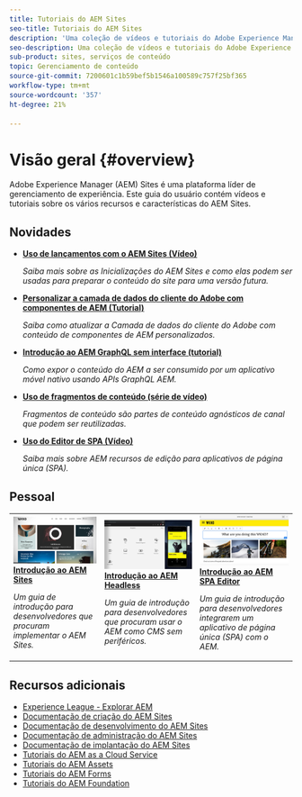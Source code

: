 ```yaml
---
title: Tutoriais do AEM Sites
seo-title: Tutoriais do AEM Sites
description: 'Uma coleção de vídeos e tutoriais do Adobe Experience Manager Sites. '
seo-description: Uma coleção de vídeos e tutoriais do Adobe Experience Manager Sites
sub-product: sites, serviços de conteúdo
topic: Gerenciamento de conteúdo
source-git-commit: 7200601c1b59bef5b1546a100589c757f25bf365
workflow-type: tm+mt
source-wordcount: '357'
ht-degree: 21%

---
```



# Visão geral {#overview}

Adobe Experience Manager (AEM) Sites é uma plataforma líder de gerenciamento de experiência. Este guia do usuário contém vídeos e tutoriais sobre os vários recursos e características do AEM Sites.

## Novidades

* **[Uso de lançamentos com o AEM Sites (Vídeo)](./page-authoring/launches.md)**

   *Saiba mais sobre as Inicializações do AEM Sites e como elas podem ser usadas para preparar o conteúdo do site para uma versão futura.*

* **[Personalizar a camada de dados do cliente do Adobe com componentes de AEM (Tutorial)](./integrations/adobe-client-data-layer/data-layer-customize.md)**

   *Saiba como atualizar a Camada de dados do cliente do Adobe com conteúdo de componentes de AEM personalizados.*

* **[Introdução ao AEM GraphQL sem interface (tutorial)](https://experienceleague.adobe.com/docs/experience-manager-learn/getting-started-with-aem-headless/graphql/overview.html)**

   *Como expor o conteúdo do AEM a ser consumido por um aplicativo móvel nativo usando APIs GraphQL AEM.*

* **[Uso de fragmentos de conteúdo (série de vídeo)](./content-fragments/content-fragments-feature-video-use.md)**

   *Fragmentos de conteúdo são partes de conteúdo agnósticos de canal que podem ser reutilizadas.*

* **[Uso do Editor de SPA (Vídeo)](./spa-editor/spa-editor-framework-feature-video-use.md)**

   *Saiba mais sobre AEM recursos de edição para aplicativos de página única (SPA).*

## Pessoal

<table>
<tr>
  <td>
    <a href="https://experienceleague.adobe.com/docs/experience-manager-learn/getting-started-wknd-tutorial-develop/overview.html">
      <img alt="Introdução ao AEM Sites - Tutorial do WKND" src="./assets/aem-wknd-tutorial.png" />
    </a>
    <div>
      <a href="https://experienceleague.adobe.com/docs/experience-manager-learn/getting-started-wknd-tutorial-develop/overview.html">
    <strong>Introdução ao AEM Sites</strong>
    </a>
    </div>
    <p>
    <em>Um guia de introdução para desenvolvedores que procuram implementar o AEM Sites.</em>
    <p>
  </td>
  <td>
    <a href="https://experienceleague.adobe.com/docs/experience-manager-learn/getting-started-with-aem-headless/overview.html">
    <img alt="Introdução ao AEM Headless" src="./assets/aem-headless-tutorial.png" />
    </a>
    <div>
    <a href="https://experienceleague.adobe.com/docs/experience-manager-learn/getting-started-with-aem-headless/overview.html">
    <strong>Introdução ao AEM Headless</strong>
    </a>
    </div>
    <p>
    <em>Um guia de introdução para desenvolvedores que procuram usar o AEM como CMS sem periféricos.</em>
    </p>
  </td>
  <td>
    <a href="https://experienceleague.adobe.com/docs/experience-manager-learn/getting-started-with-aem-headless/spa-editor/react/overview.html">
      <img alt="Introdução ao AEM SPA Editor" src="./assets/aem-wknd-spa-editor-tutorial.png" />
    </a>
     <div>
      <a href="https://experienceleague.adobe.com/docs/experience-manager-learn/getting-started-with-aem-headless/spa-editor/react/overview.html">
        <strong>Introdução ao AEM SPA Editor</strong>
      </a>
    </div>
    <p>
    <em>Um guia de introdução para desenvolvedores integrarem um aplicativo de página única (SPA) com o AEM.</em>
    <p>
  </td>
</tr>
</table>

## Recursos adicionais

* [Experience League - Explorar AEM](https://experienceleague.adobe.com/#recommended/solutions/experience-manager)
* [Documentação de criação do AEM Sites](https://helpx.adobe.com/experience-manager/6-5/sites/authoring/user-guide.html)
* [Documentação de desenvolvimento do AEM Sites](https://helpx.adobe.com/experience-manager/6-5/sites/developing/user-guide.html)
* [Documentação de administração do AEM Sites](https://helpx.adobe.com/experience-manager/6-5/sites/administering/user-guide.html)
* [Documentação de implantação do AEM Sites](https://helpx.adobe.com/experience-manager/6-5/sites/deploying/user-guide.html)
* [Tutoriais do AEM as a Cloud Service](/help/cloud-service/overview.md)
* [Tutoriais do AEM Assets](/help/assets/overview.md)
* [Tutoriais do AEM Forms](/help/forms/overview.md)
* [Tutoriais do AEM Foundation](/help/foundation/overview.md)
